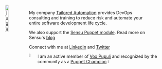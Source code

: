 <img src="https://tailoredautomation.io/wp-content/uploads/2019/07/TA-Robot-3-Juggle-230x313.png" alt="juggling robot" width="15%" align="left"></img>
<br/>
My company [Tailored Automation](https://tailoredautomation.io/)
provides DevOps<br/>
consulting and training to reduce risk and automate your<br/>
entire software development life cycle.

We also support the [Sensu Puppet
module](https://github.com/sensu/sensu-puppet). Read more on<br/>
Sensu's [blog](https://blog.sensu.io/a-better-experience-for-sensu-puppet-users-a1f9cf1ab46)

Connect with me at [LinkedIn](https://www.linkedin.com/in/garretthoneycutt/) and [Twitter](https://twitter.com/_ghoneycutt)

<img src="https://voxpupuli.org/static/images/8bit-vox.png" alt="8bit cute fox" width="5%" align="left"></img> I am an active member of [Vox Pupuli](https://voxpupuli.org/) and recognized by the community as a [Puppet Champion](https://puppet-champions.github.io/profiles.html)
<img src="https://avatars0.githubusercontent.com/u/49164971" alt="puppet champ" width="5%"></img>
